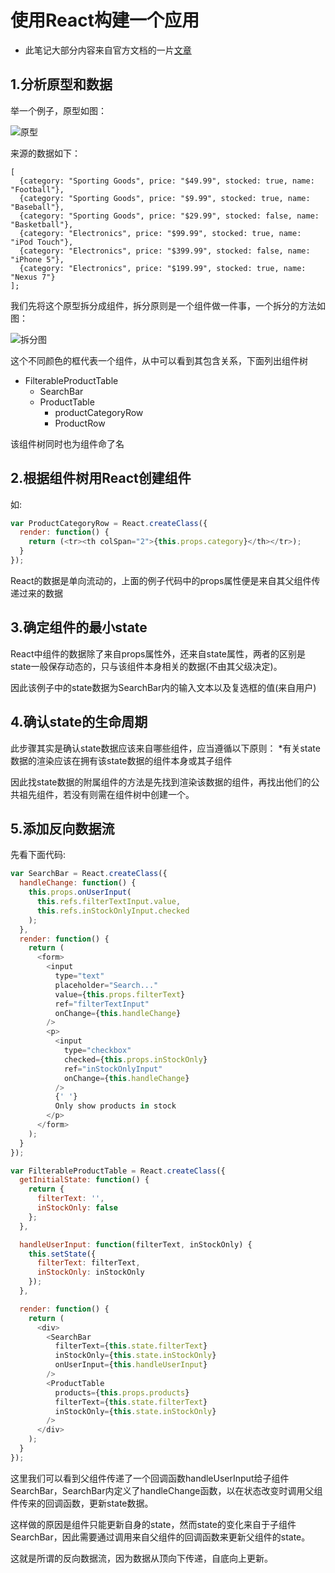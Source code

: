 # 使用React构建一个应用

* 此笔记大部分内容来自官方文档的一片[文章](http://www.reactjs.cn/react/docs/thinking-in-react.html)

## 1.分析原型和数据

举一个例子，原型如图：
    
![原型](http://www.reactjs.cn/react/img/blog/thinking-in-react-mock.png)

来源的数据如下：

```
[
  {category: "Sporting Goods", price: "$49.99", stocked: true, name: "Football"},
  {category: "Sporting Goods", price: "$9.99", stocked: true, name: "Baseball"},
  {category: "Sporting Goods", price: "$29.99", stocked: false, name: "Basketball"},
  {category: "Electronics", price: "$99.99", stocked: true, name: "iPod Touch"},
  {category: "Electronics", price: "$399.99", stocked: false, name: "iPhone 5"},
  {category: "Electronics", price: "$199.99", stocked: true, name: "Nexus 7"}
];
```
我们先将这个原型拆分成组件，拆分原则是一个组件做一件事，一个拆分的方法如图：

![拆分图](http://www.reactjs.cn/react/img/blog/thinking-in-react-components.png)

这个不同颜色的框代表一个组件，从中可以看到其包含关系，下面列出组件树

* FilterableProductTable
    * SearchBar
    * ProductTable
        * productCategoryRow
        * ProductRow

该组件树同时也为组件命了名

## 2.根据组件树用React创建组件

如:
```javascript
var ProductCategoryRow = React.createClass({
  render: function() {
    return (<tr><th colSpan="2">{this.props.category}</th></tr>);
  }
});
```
React的数据是单向流动的，上面的例子代码中的props属性便是来自其父组件传递过来的数据

## 3.确定组件的最小state

React中组件的数据除了来自props属性外，还来自state属性，两者的区别是state一般保存动态的，只与该组件本身相关的数据(不由其父级决定)。

因此该例子中的state数据为SearchBar内的输入文本以及复选框的值(来自用户)

## 4.确认state的生命周期
此步骤其实是确认state数据应该来自哪些组件，应当遵循以下原则：
*有关state数据的渲染应该在拥有该state数据的组件本身或其子组件

因此找state数据的附属组件的方法是先找到渲染该数据的组件，再找出他们的公共祖先组件，若没有则需在组件树中创建一个。

## 5.添加反向数据流

先看下面代码:

```javascript
var SearchBar = React.createClass({
  handleChange: function() {
    this.props.onUserInput(
      this.refs.filterTextInput.value,
      this.refs.inStockOnlyInput.checked
    );
  },
  render: function() {
    return (
      <form>
        <input
          type="text"
          placeholder="Search..."
          value={this.props.filterText}
          ref="filterTextInput"
          onChange={this.handleChange}
        />
        <p>
          <input
            type="checkbox"
            checked={this.props.inStockOnly}
            ref="inStockOnlyInput"
            onChange={this.handleChange}
          />
          {' '}
          Only show products in stock
        </p>
      </form>
    );
  }
});

var FilterableProductTable = React.createClass({
  getInitialState: function() {
    return {
      filterText: '',
      inStockOnly: false
    };
  },

  handleUserInput: function(filterText, inStockOnly) {
    this.setState({
      filterText: filterText,
      inStockOnly: inStockOnly
    });
  },

  render: function() {
    return (
      <div>
        <SearchBar
          filterText={this.state.filterText}
          inStockOnly={this.state.inStockOnly}
          onUserInput={this.handleUserInput}
        />
        <ProductTable
          products={this.props.products}
          filterText={this.state.filterText}
          inStockOnly={this.state.inStockOnly}
        />
      </div>
    );
  }
});
```
这里我们可以看到父组件传递了一个回调函数handleUserInput给子组件SearchBar，SearchBar内定义了handleChange函数，以在状态改变时调用父组件传来的回调函数，更新state数据。

这样做的原因是组件只能更新自身的state，然而state的变化来自于子组件SearchBar，因此需要通过调用来自父组件的回调函数来更新父组件的state。

这就是所谓的反向数据流，因为数据从顶向下传递，自底向上更新。